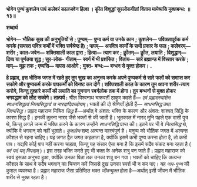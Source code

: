 **भोगेन पुण्यं कुशलेन पापं** **कलेवरं कालजवेन हित्वा ।** **कीॄत विशुद्धां सुरलोकगीतां** **विताय मामेष्यसि मुक्तबन्ध: ॥ १३॥** 

**शब्दार्थ** 

**भोगेन—** **भौतिक सुख की अनुभूतियों से** **; पुण्यम्—** **पुण्य कर्म या उनके काम** **; कुशलेन—** **पवित्रतापूर्वक कर्म करके (समस्त** **पवित्र कर्मों में भक्ति सर्वश्रेष्ठ है)** **; पापम्—** **अपवित्र कार्यों के सभी प्रकार के फल** **; कलेवरम्—** **शरीर** **; काल-जवेन—** **शक्तिशाली काल द्वारा** **; हित्वा—** **त्याग कर** **; कीॢतम्—** **कीॢत, लयाति** **; विशुद्धाम्—** **दिव्य या पूर्णतया शुद्ध** **; सुर-लोक-** **गीताम्—** **स्वर्ग में भी प्रशंसित** **; विताय—** **सारे ब्रह्माण्ड में विस्तार करके** **; माम्—** **मुझ तक** **; एष्यसि—** **वापस आओगे** **; मुक्त-** **बन्ध:—** **बन्धन से मुक्त होकर।** **.** 

**हे प्रह्लाद, इस भौतिक जगत में रहते हुए तुम सुख का अनुभव करके अपने पुण्यकर्म से सारे** **फलों को समाप्त कर सकोगे और पुण्यकर्म करके पापकर्मों को विनष्ट कर दोगे। शक्तिशाली** **काल के कारण तुम अपना शरीर-त्याग करोगे, किन्तु तुश्हारे कार्यों की लयाति का गुणगान** **स्वर्गलोक तक में होगा। तुम बन्धनों से मुक्त होकर भगवद्धाम को लौट सकोगे।** **तात्पर्य :** श्रील विश्वनाथ चक्रवर्ती ठाकुर कहते हैं— *एवं प्रह्लादस्यांशेन साधनसिद्धत्वं नित्यसिद्धत्वं* *च नारदादिवज्ज्ञेयम्।* भक्तों की दो श्रेणियाँ होती हैं— *साधनसिद्ध* तथा *नित्यसिद्ध।* प्रह्लाद महाराज मिश्रित *सिद्ध* हैं—अर्थात् वे अंशत: भक्ति के कारण और अंशत: शाश्वत् सिद्धि के कारण सिद्ध हैं। इनकी तुलना नारद जैसे भक्तों से की जाती है। भूतकाल में नारद मुनि पहले एक दासी पुत्र थे, किन्तु अगले जन्म में भक्ति करने के कारण उन्होंने *साधनसिद्धि* प्राप्त की। इतने पर भी वे *नित्यसिद्ध* थे, क्योंकि वे भगवान् को नहीं भुलाते। *कुशलेन* शब्द अत्यन्त महत्त्वंपूर्ण है। मनुष्य को भौतिक जगत में अत्यन्त कौशल से रहना चाहिए। यह जगत द्वैत जगत कहलाता है, क्योंकि इसमें कभी पुण्य करना होता है, तो कभी पाप। यद्यपि कोई पाप नहीं करना चाहता, किन्तु यह संसार ऐसा बना है कि इसमें सदैव संकट बना रहता है ( *पदं पदं* *यद् विपदाम्* )। इस तरह भक्ति करते हुए भी भक्त के अनेक शत्रु बन जाते हैं। प्रह्लाद महाराज को स्वयं इसका अनुभव हुआ, क्योंकि उनका पिता तक उनका शत्रु बन गया। भक्तों को चाहिए कि अत्यन्त कौशल के साथ वे सदैव भगवान् का चिन्तन करें जिससे दुख उनका स्पर्श भी न कर पाए। यह *पाप-पुण्य* की कुशल व्यवस्था है। प्रह्लाद महाराज जैसा प्रतिष्ठित भक्त *जीवन्मुक्त* होता है—अर्थात् इसी जीवन में भौतिक शरीर से मुक्त रहता है।  